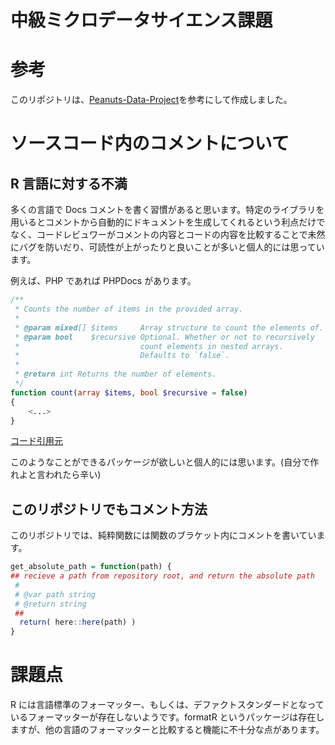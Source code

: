 # 中級ミクロデータサイエンス課題

# 参考

このリポジトリは、[Peanuts-Data-Project](https://github.com/Chishio318/Peanuts-Data-Project)を参考にして作成しました。

# ソースコード内のコメントについて

## R 言語に対する不満

多くの言語で Docs コメントを書く習慣があると思います。特定のライブラリを用いるとコメントから自動的にドキュメントを生成してくれるという利点だけでなく、コードレビュワーがコメントの内容とコードの内容を比較することで未然にバグを防いだり、可読性が上がったりと良いことが多いと個人的には思っています。

例えば、PHP であれば PHPDocs があります。

```php
/**
 * Counts the number of items in the provided array.
 *
 * @param mixed[] $items     Array structure to count the elements of.
 * @param bool    $recursive Optional. Whether or not to recursively
 *                           count elements in nested arrays.
 *                           Defaults to `false`.
 *
 * @return int Returns the number of elements.
 */
function count(array $items, bool $recursive = false)
{
    <...>
}
```

[コード引用元](https://docs.phpdoc.org/3.0/guide/references/phpdoc/tags/param.html#param)

このようなことができるパッケージが欲しいと個人的には思います。(自分で作れよと言われたら辛い)

## このリポジトリでもコメント方法

このリポジトリでは、純粋関数には関数のブラケット内にコメントを書いています。

```R
get_absolute_path = function(path) {
## recieve a path from repository root, and return the absolute path
 #
 # @var path string
 # @return string
 ##
  return( here::here(path) )
}
```

# 課題点

R には言語標準のフォーマッター、もしくは、デファクトスタンダードとなっているフォーマッターが存在しないようです。formatR というパッケージは存在しますが、他の言語のフォーマッターと比較すると機能に不十分な点があります。
